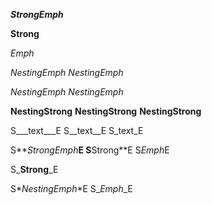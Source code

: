 <!-- Basic -->

**_StrongEmph_**

**Strong**

*Emph*

*_NestingEmph_*
_*NestingEmph*_

_*_NestingEmph_*_
*_*NestingEmph*_*

****NestingStrong****
**__NestingStrong__**
__**NestingStrong**__

<!-- Tests for delimiters -->

S___text___E
S__text__E
S_text_E

S**_StrongEmph_**E
S**Strong**E
S*Emph*E

S_**Strong**_E

S*_NestingEmph_*E
S_*Emph*_E